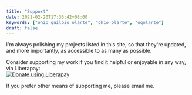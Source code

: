 ```yaml
---
title: "Support"
date: 2021-02-20T17:36:42+08:00
keywords: ["ohio quilbio olarte", "ohio olarte", "oqolarte"]
draft: false
---
```

I'm always polishing my projects listed in this site, so that they're updated, and more importantly, as accessible to as many as possible.

Consider supporting my work if you find it helpful or enjoyable in any way, via Liberapay:  
[ ![Donate using Liberapay](https://liberapay.com/assets/widgets/donate.svg) ](https://liberapay.com/oqo_frxbj/donate)

If you prefer other means of supporting me, please email me.
